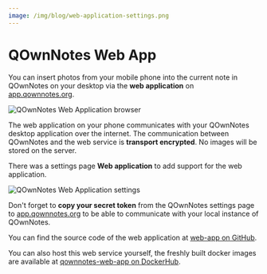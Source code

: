 ```yaml
---
image: /img/blog/web-application-settings.png
---
```


# QOwnNotes Web App

You can insert photos from your mobile phone into the current note in QOwnNotes on your desktop via the **web application** on [app.qownnotes.org](https://app.qownnotes.org/).

![QOwnNotes Web Application browser](/img/blog/web-application-browser.png "Send photos from your mobile phone to QOwnNotes on the desktop")

The web application on your phone communicates with your QOwnNotes desktop application over the internet. The communication between QOwnNotes and the web service is **transport encrypted**. No images will be stored on the server.

There was a settings page **Web application** to add support for the web application.

![QOwnNotes Web Application settings](/img/blog/web-application-settings.png "Setup communication to web application")

Don't forget to **copy your secret token** from the QOwnNotes settings page to [app.qownnotes.org](https://app.qownnotes.org/) to be able to communicate with your local instance of QOwnNotes.

You can find the source code of the web application at [web-app on GitHub](https://github.com/qownnotes/web-app).

You can also host this web service yourself, the freshly built docker images are available at [qownnotes-web-app on DockerHub](https://hub.docker.com/repository/docker/pbeke/qownnotes-web-app).
